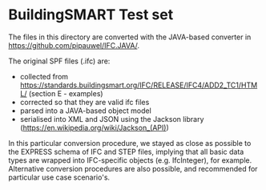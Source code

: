 # BuildingSMART Test set
The files in this directory are converted with the JAVA-based converter in https://github.com/pipauwel/IFC.JAVA/. 

The original SPF files (.ifc) are:
- collected from https://standards.buildingsmart.org/IFC/RELEASE/IFC4/ADD2_TC1/HTML/ (section E - examples)
- corrected so that they are valid ifc files
- parsed into a JAVA-based object model
- serialised into XML and JSON using the Jackson library (https://en.wikipedia.org/wiki/Jackson_(API))

In this particular conversion procedure, we stayed as close as possible to the EXPRESS schema of IFC and STEP files, implying that all basic data types are wrapped into IFC-specific objects (e.g. IfcInteger), for example. Alternative conversion procedures are also possible, and recommended for particular use case scenario's.


